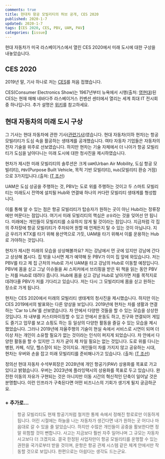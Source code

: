 ```yaml
---
comments: true
title: 현대차 항공 모빌리티의 허브 공개, CES 2020
published: 2020-1-7
updated: 2020-1-7
tags: [CES 2020, CES, PBV, UAM, PAV]
categories: [issue]
---
```


현대 자동차가 미국 라스베이거스에서 열린 CES 2020에서 미래 도시에 대한 구상을 내놓았습니다.



## CES 2020

2019년 말, 기사 하나로 저는 [CES](https://www.ces.tech/)를 처음 접했습니다.

CES(Consumer Electronics Show)는 1967년부터 뉴욕에서 시행(출처: [영현대](http://young.hyundai.com/hyundai/special/detail.do?seq=17671))된 CES는 현재 매해 네바다주 라스베이거스 컨벤션 센터에서 열리는 세계 최대 IT 전시회 중 하나입니다. 추가 설명은 [위키]([https://ko.wikipedia.org/wiki/%EC%86%8C%EB%B9%84%EC%9E%90_%EA%B0%80%EC%A0%84_%EC%A0%84%EC%8B%9C%ED%9A%8C](https://ko.wikipedia.org/wiki/소비자_가전_전시회))를 참고하세요.



## 현대 자동차의 미래 도시 구상

그 기사는 현대 자동차에 관한 기사([관련기사](http://www.etoday.co.kr/news/view/1841897))였습니다. 현대 자동차(이하 현차)는 항공 모빌리티가 도심 속을 활공하는 생태계를 공개했습니다. 여타 자동차 기업들은 자동차의 전자 기술을 위주로 선보였습니다. 하지만 현차는 기술 자체에서 더 나아가 항공 모빌리티가 도심을 날아다니는 미래 도시에 대한 청사진을 제시하였습니다.

현차가 제시한 미래 모빌리티의 솔루션은 크게 `UAM`(Urban Air Mobility, 도심 항공 모빌리티), `PBV`(Purpose Built Vehicle, 목적 기반 모빌리티), `Hub`(모빌리티 환승 거점)으로 3가지입니다.(출처: [IT 조선](http://it.chosun.com/site/data/html_dir/2020/01/07/2020010701355.html))

UAM은 도심 상공을 주행하는 것, PBV는 도로 위를 주행하는 것이고 두 스마트 모빌리티는 미래도시 전역에 설치될 Hub와 연결돼 하나의 커다란 모빌리티 생태계를 형성합니다.

이를 통해 알 수 있는 점은 항공 모빌리티가 탑승자가 원하는 곳이 아닌 Hub라는 정류장에만 머문다는 점입니다. 여기서 미래 모빌리티의 핵심은 `공유`라는 것을 잊어선 안 됩니다. 미래에는 개인들이 모빌리티를 소유하지 않게 될 것이라는 점입니다. 지금처럼 각 집의 주차장에 항공 모빌리티가 주차되어 원할 때 언제든지 탈 수 있는 것이 아닙니다. 지금 우리가 KTX를 타기 위해 용산역으로 가듯, UAM을 타기 위해서 이를 운용하는 Hub로 가야하는 것입니다. 

현차가 제시한 미래의 모습을 상상해볼까요? 저는 강남에서 먼 곳에 있지만 강남에 간다고 상상해 봅시다. 집 밖을 나서면 제가 예약해 둔 PBV가 이미 집 앞에 와있습니다. 저는 PBV를 타고 제 집 근처의 Hub로 가서 UAM을 타고 강남의 Hub로 이동할 예정입니다. PBV에 몸을 싣고 그날 이슈들을 AI 스피커에서 브리핑을 받은 뒤 책을 읽는 동안 PBV는 저를 Hub로 데려다 줍니다. Hub에 몸을 싣고 강남 Hub로 날아가면 저를 목적지로 데려다줄 PBV가 저를 기다리고 있습니다. 저는 다시 그 모빌리티에 몸을 싣고 원하는 장소로 가게 됩니다.

현차는 CES 2020에서 미래의 모빌리티 생태계의 청사진을 제시했습니다. 하지만 이는 CES 2019에서의 발표와는 다른 양상을 보입니다. 2019년에 현차는 차를 생활과 연결하는 'Car to Life'를 선보였습니다. 차 안에서 다양한 것들을 할 수 있는 모습을 상상한 것입니다. 차 내부를 커스터마이징할 수 있고 안에서 운동도 하고, 친구와 연결되어 게임도 즐기고 업무를 보고 쇼핑도 하는 등 일상의 다양한 활동을 즐길 수 있는 모습을 제시했었습니다. 그러나 2019년에 자율주행의 기술이 현실 속에서 서비스로 시연이 되며 더이상 차는 개인이 소유할 필요가 없는 것이라는 인식이 퍼지게 되었습니다. 차 안에서 다양한 활동을 할 수 있지만 그 차가 굳이 제 차일 필요는 없는 것입니다. 도로 위를 다니는 병원, 카페, 식당, 헬스장이 되는 것이지요. 개인들이 차를 가지지 않고 공유하는 시대, 현차는 우버와 손을 잡고 미래 모빌리티를 준비해나가고 있습니다. (출처: [IT 조선](https://biz.chosun.com/site/data/html_dir/2020/01/07/2020010700379.html))

정의선 현대 자동차 수석부회장은 2028년에 개인 항공기(PAV) 상용화를 목표로 가고 있다고 밝혔습니다. 우버는 2023년에 플라잉택시의 상용화를 목표로 두고 있습니다. 완전한 이동의 자유가 구현되는 것은 아니지만 이동 시간의 혁신적인 단축이 일어날 것은 분명합니다. 이런 인프라가 구축된다면 어떤 비즈니스의 기회가 생기게 될지 궁금하군요.



### + 추가로...

> 항공 모빌리티도 현재 항공기처럼 철저한 통제 속에서 정해진 항로로만 이동하게 됩니다. 어린 시절에는 하늘을 나는 자동차가 생긴다면 내가 원하는 곳 어디나 마음대로 갈 수 있을 줄 알았습니다. 하지만 수많은 개인들이 공중을 활보한다면 정말 위험할 것이 뻔합니다. 사고는 지금보다 훨씬 자주 일어나며 그 규모는 자동차 사고보다 더 크겠지요. 결국 한정된 사업자만이 항공 모빌리티를 운행할 수 있는 권한을 국가로부터 받을 것이며, 운항은 항공 관제 시스템 같은 체계 안에서만 작동할 것으로 보입니다. 한편으로는 아쉽다는 생각도 드는군요.